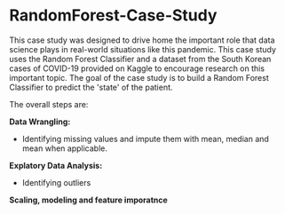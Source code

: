 # RandomForest-Case-Study

This case study was designed to drive home the important role that data science plays in real-world situations like this pandemic. This case study uses the Random Forest Classifier and a dataset from the South Korean cases of COVID-19 provided on Kaggle to encourage research on this important topic. The goal of the case study is to build a Random Forest Classifier to predict the 'state' of the patient.

The overall steps are:

**Data Wrangling:**
* Identifying missing values and impute them with mean, median and mean when applicable.

**Explatory Data Analysis:**
* Identifying outliers

**Scaling, modeling and feature imporatnce**
